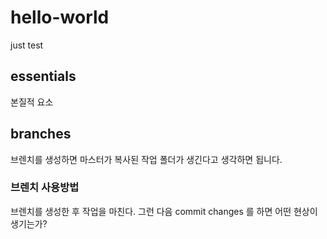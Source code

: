 # hello-world
just test

## essentials 
본질적 요소

## branches
브렌치를 생성하면 마스터가 복사된 작업 폴더가 생긴다고 생각하면 됩니다.

### 브렌치 사용방법
브렌치를 생성한 후 작업을 마친다.
그런 다음 commit changes 를 하면 어떤 현상이 생기는가?
